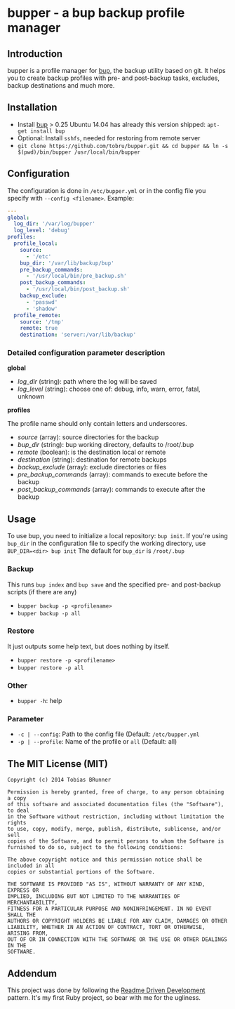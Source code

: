 # bupper - a bup backup profile manager

## Introduction

bupper is a profile manager for [bup](https://github.com/bup/bup), the backup utility based on git. It helps you to create backup profiles with pre- and post-backup tasks, excludes, backup destinations and much more.

## Installation

* Install [bup](https://github.com/bup/bup) > 0.25
  Ubuntu 14.04 has already this version shipped: `apt-get install bup`
* Optional: Install `sshfs`, needed for restoring from remote server
* `git clone https://github.com/tobru/bupper.git && cd bupper && ln -s $(pwd)/bin/bupper /usr/local/bin/bupper`

## Configuration

The configuration is done in `/etc/bupper.yml` or in the config file you specify with `--config <filename>`. Example:

``` yaml
---
global:
  log_dir: '/var/log/bupper'
  log_level: 'debug'
profiles:
  profile_local:
    source:
      - '/etc'
    bup_dir: '/var/lib/backup/bup'
    pre_backup_commands:
      - '/usr/local/bin/pre_backup.sh'
    post_backup_commands:
      - '/usr/local/bin/post_backup.sh'
    backup_exclude:
      - 'passwd'
      - 'shadow'
  profile_remote:
    source: '/tmp'
    remote: true
    destination: 'server:/var/lib/backup'
```

### Detailed configuration parameter description

**global**

* *log_dir* (string): path where the log will be saved
* *log_level* (string): choose one of: debug, info, warn, error, fatal, unknown

**profiles**

The profile name should only contain letters and underscores.

* *source* (array): source directories for the backup
* *bup_dir* (string): bup working directory, defaults to /root/.bup
* *remote* (boolean): is the destination local or remote
* *destination* (string): destination for remote backups
* *backup_exclude* (array): exclude directories or files
* *pre_backup_commands* (array): commands to execute before the backup
* *post_backup_commands* (array): commands to execute after the backup

## Usage

To use bup, you need to initialize a local repository: `bup init`.
If you're using `bup_dir` in the configuration file to specify the working directory, use `BUP_DIR=<dir> bup init`
The default for `bup_dir` is `/root/.bup`

### Backup

This runs `bup index` and `bup save` and the specified pre- and post-backup scripts (if there are any)

* `bupper backup -p <profilename>`
* `bupper backup -p all`

### Restore

It just outputs some help text, but does nothing by itself.

* `bupper restore -p <profilename>`
* `bupper restore -p all`

### Other

* `bupper -h`: help

### Parameter

* `-c | --config`: Path to the config file (Default: `/etc/bupper.yml`
* `-p | --profile`: Name of the profile or `all` (Default: all)

## The MIT License (MIT)

```
Copyright (c) 2014 Tobias BRunner

Permission is hereby granted, free of charge, to any person obtaining a copy
of this software and associated documentation files (the "Software"), to deal
in the Software without restriction, including without limitation the rights
to use, copy, modify, merge, publish, distribute, sublicense, and/or sell
copies of the Software, and to permit persons to whom the Software is
furnished to do so, subject to the following conditions:

The above copyright notice and this permission notice shall be included in all
copies or substantial portions of the Software.

THE SOFTWARE IS PROVIDED "AS IS", WITHOUT WARRANTY OF ANY KIND, EXPRESS OR
IMPLIED, INCLUDING BUT NOT LIMITED TO THE WARRANTIES OF MERCHANTABILITY,
FITNESS FOR A PARTICULAR PURPOSE AND NONINFRINGEMENT. IN NO EVENT SHALL THE
AUTHORS OR COPYRIGHT HOLDERS BE LIABLE FOR ANY CLAIM, DAMAGES OR OTHER
LIABILITY, WHETHER IN AN ACTION OF CONTRACT, TORT OR OTHERWISE, ARISING FROM,
OUT OF OR IN CONNECTION WITH THE SOFTWARE OR THE USE OR OTHER DEALINGS IN THE
SOFTWARE.
```

## Addendum

This project was done by following the [Readme Driven Development](http://tom.preston-werner.com/2010/08/23/readme-driven-development.html) pattern.
It's my first Ruby project, so bear with me for the ugliness.

